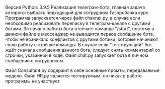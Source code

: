 Версия Python: 3.9.5
Реализация телеграм-бота, главная задача которого: выбрать подходящий для сотрудника Газпробанка курс.
Программа запускается через файл channel.py, в случае если необходимо реализовать переписку в телеграм-канале с другими ботами. За начало работы бота отвечает команда "/start", поэтому в данном файле в мессенджер не выводится первое сообщение бота, чтобы не возникало конфликтов с другими ботами, которые начинают свою работу с этой же команды. В случае если "тестирующий" бот ждёт сначала сообщения данного бота, следует снять комментарий со строчки, указанной в коде.
Файл chat.py запускает бота в личном сообщении с сотрудником.

Файл Consultant.py содержит в себе основные промты, передаваемые модели. Файл HR.py является тестируемым, он никак в работе программы не участвует.
